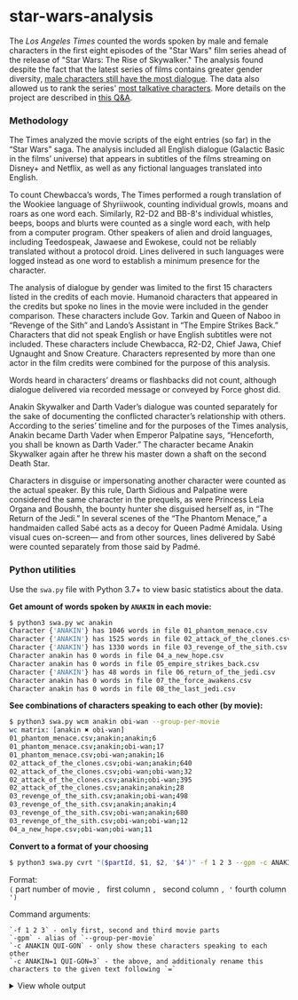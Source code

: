 # star-wars-analysis

The _Los Angeles Times_ counted the words spoken by male and female characters in the first eight episodes of the "Star Wars" film series ahead of the release of "Star Wars: The Rise of Skywalker." The analysis found despite the fact that the latest series of films contains greater gender diversity, [male characters still have the most dialogue](https://www.latimes.com/projects/star-wars-movies-female-character-analysis/). The data also allowed us to rank the series' [most talkative characters](https://www.latimes.com/projects/star-wars-most-talkative-characters/). More details on the project are described in [this Q&A](https://www.latimes.com/entertainment-arts/story/2019-12-19/star-wars-movies-female-character-analysis-q-a).

### Methodology

The Times analyzed the movie scripts of the eight entries (so far) in the “Star Wars” saga. The analysis included all English dialogue (Galactic Basic in the films’ universe) that appears in subtitles of the films streaming on Disney+ and Netflix, as well as any fictional languages translated into English.

To count Chewbacca’s words, The Times performed a rough translation of the Wookiee language of Shyriiwook, counting individual growls, moans and roars as one word each. Similarly, R2-D2 and BB-8's individual whistles, beeps, boops and blurts were counted as a single word each, with help from a computer program. Other speakers of alien and droid languages, including Teedospeak, Jawaese and Ewokese, could not be reliably translated without a protocol droid. Lines delivered in such languages were logged instead as one word to establish a minimum presence for the character.

The analysis of dialogue by gender was limited to the first 15 characters listed in the credits of each movie. Humanoid characters that appeared in the credits but spoke no lines in the movie were included in the gender comparison. These characters include Gov. Tarkin and Queen of Naboo in “Revenge of the Sith” and Lando’s Assistant in “The Empire Strikes Back.” Characters that did not speak English or have English subtitles were not included. These characters include Chewbacca, R2-D2, Chief Jawa, Chief Ugnaught and Snow Creature. Characters represented by more than one actor in the film credits were combined for the purpose of this analysis.

Words heard in characters’ dreams or flashbacks did not count, although dialogue delivered via recorded message or conveyed by Force ghost did.

Anakin Skywalker and Darth Vader’s dialogue was counted separately for the sake of documenting the conflicted character’s relationship with others. According to the series’ timeline and for the purposes of the Times analysis, Anakin became Darth Vader when Emperor Palpatine says, “Henceforth, you shall be known as Darth Vader.” The character became Anakin Skywalker again after he threw his master down a shaft on the second Death Star.

Characters in disguise or impersonating another character were counted as the actual speaker. By this rule, Darth Sidious and Palpatine were considered the same character in the prequels, as were Princess Leia Organa and Boushh, the bounty hunter she disguised herself as, in “The Return of the Jedi.” In several scenes of the “The Phantom Menace,” a handmaiden called Sabé acts as a decoy for Queen Padmé Amidala. Using visual cues on-screen— and from other sources, lines delivered by Sabé were counted separately from those said by Padmé.

### Python utilities

Use the `swa.py` file with Python 3.7+ to view basic statistics about the data.

**Get amount of words spoken by `ANAKIN` in each movie:**
```bash
$ python3 swa.py wc anakin
Character {'ANAKIN'} has 1046 words in file 01_phantom_menace.csv
Character {'ANAKIN'} has 1525 words in file 02_attack_of_the_clones.csv
Character {'ANAKIN'} has 1330 words in file 03_revenge_of_the_sith.csv
Character anakin has 0 words in file 04_a_new_hope.csv
Character anakin has 0 words in file 05_empire_strikes_back.csv
Character {'ANAKIN'} has 48 words in file 06_return_of_the_jedi.csv
Character anakin has 0 words in file 07_the_force_awakens.csv
Character anakin has 0 words in file 08_the_last_jedi.csv
```

**See combinations of characters speaking to each other (by movie):**
```bash
$ python3 swa.py wcm anakin obi-wan --group-per-movie
wc matrix: [anakin ✖ obi-wan]
01_phantom_menace.csv;anakin;anakin;6
01_phantom_menace.csv;anakin;obi-wan;17
01_phantom_menace.csv;obi-wan;anakin;16
02_attack_of_the_clones.csv;obi-wan;anakin;640
02_attack_of_the_clones.csv;obi-wan;obi-wan;32
02_attack_of_the_clones.csv;anakin;obi-wan;395
02_attack_of_the_clones.csv;anakin;anakin;28
03_revenge_of_the_sith.csv;anakin;obi-wan;498
03_revenge_of_the_sith.csv;anakin;anakin;4
03_revenge_of_the_sith.csv;obi-wan;anakin;680
03_revenge_of_the_sith.csv;obi-wan;obi-wan;12
04_a_new_hope.csv;obi-wan;obi-wan;11
```

**Convert to a format of your choosing**  

```bash
$ python3 swa.py cvrt "($partId, $1, $2, '$4')" -f 1 2 3 --gpm -c ANAKIN=1 QUI-GON=3
```

Format:  
`(` part number of movie `, ` first column `, ` second column `, '` fourth column `')`

Command arguments:

    `-f 1 2 3` - only first, second and third movie parts  
    `-gpm` - alias of `--group-per-movie`  
    `-c ANAKIN QUI-GON` - only show these characters speaking to each other  
    `-c ANAKIN=1 QUI-GON=3` - the above, and additionaly rename this characters to the given text following `=`  


<details>
<summary>
View whole output
</summary>
    
```
Format: "($partId, $1, $2, '$4')"; files: ['01_phantom_menace.csv', '02_attack_o
f_the_clones.csv', '03_revenge_of_the_sith.csv']
01_phantom_menace.csv:
(1, 1, 3, 'Hi.')
(1, 3, 1, 'Hi there.')
(1, 1, 3, 'Your buddy here was about to be turned into orange goo. He picked a f
ight with a Dug... an especially dangerous Dug called Sebulba.')
(1, 3, 1, 'Thanks, my young friend.')
(1, 1, 3, 'Here, you'll like these pallies. Here.')
(1, 3, 1, 'Thank you.')
(1, 1, 3, 'Do you have shelter?')
(1, 3, 1, 'We'll head back to our ship.')
(1, 1, 3, 'Is it far?')
(1, 3, 1, 'It's on the outskirts.')
(1, 1, 3, 'You'll never reach the outskirts in time. Sandstorms are very, very d
angerous. Come on. I'll take you to my place.')
(1, 1, 1, 'Whoops.')
(1, 1, 3, 'I've been working on a scanner to try and locate mine.')
(1, 1, 3, 'And they blow you up! Boom!')
(1, 1, 3, 'Has anybody ever seen a Podrace?')
(1, 3, 1, 'They have Podracing on Malastare. Very fast, very dangerous.')
(1, 1, 3, 'I'm the only human who can do it.')
(1, 3, 1, 'You must have Jedi reflexes if you race pods.')
(1, 1, 3, 'You're a Jedi knight, aren't you?')
(1, 3, 1, 'What makes you think that?')
(1, 1, 3, 'I saw your laser sword. Only Jedis carry that kind of weapon.')
(1, 3, 1, 'Perhaps I killed a Jedi and took it from him.')
(1, 1, 3, 'I don't think so. No one can kill a Jedi.')
(1, 3, 1, 'I wish that were so.')
(1, 1, 3, 'I had a dream I was a Jedi. I came back here and freed all the slaves
.')
(1, 1, 3, 'Have you come to free us?')
(1, 3, 1, 'No, I'm afraid not.')
(1, 1, 3, 'I think you have. Why else would you be here?')
(1, 3, 1, 'I can see there's no fooling you, Anakin.')
(1, 3, 1, 'We're on our way to Coruscant, the central system in the Republic...
on a very important mission.')
(1, 1, 3, 'How did you end up out here in the outer rim?')
(1, 1, 3, 'I can help. I can fix anything.')
(1, 3, 1, 'I believe you can. But first we must acquire the parts we need.')
(1, 1, 3, 'I built a racer. It's the fastest ever. There's a big race tomorrow o
n Boonta Eve.')
(1, 1, 3, 'You could enter my pod.')
(1, 3, 1, 'Your mother's right.')
(1, 3, 1, 'Is there anyone friendly to the Republic who can help us?')
(1, 1, 3, 'It wasn't my fault. Really. Sebulba flashed me with his vents. I actu
ally saved the pod, mostly.')
(1, 3, 1, 'I think it's time we found out.')
(1, 3, 1, 'Here, use this power charge.')
(1, 1, 3, 'Yes, sir!')
(1, 1, 3, 'It's working! It's working!')
(1, 3, 1, 'Stay still, Ani. Let me clean this cut.')
(1, 1, 3, 'There's so many. Do they all have a system of planets?')
(1, 3, 1, 'Most of them.')
(1, 1, 3, 'Has anyone been to 'em all?')
(1, 3, 1, 'Not likely.')
(1, 1, 3, 'I wanna be the frst one to see 'em all.')
(1, 3, 1, 'There we are. Good as new.')
(1, 1, 3, 'What are you doing?')
(1, 3, 1, 'Checking your blood for infections. Go on. You have a big day tomorro
w. Sleep well, Ani.')
(1, 1, 3, 'What'd he mean by that?')
(1, 3, 1, 'I'll tell you later.')
(1, 3, 1, 'Of course you will.')
(1, 3, 1, 'You all set, Ani?')
(1, 1, 3, 'Yep.')
(1, 3, 1, 'Right. Remember, concentrate on the moment. Feel, don't think. Use yo
ur instincts.')
(1, 1, 3, 'I will.')
(1, 3, 1, 'May the Force be with you.')
(1, 1, 1, 'Oh, no! Nooo!')
(1, 3, 1, 'Hey. These are yours.')
(1, 1, 1, 'Yes!')
(1, 3, 1, 'And he has been freed.')
(1, 1, 3, 'What? ')
(1, 3, 1, 'You're no longer a slave.')
(1, 1, 3, 'You mean I get to come with you in your starship?')
(1, 3, 1, 'Anakin... training to become a Jedi is not an easy challenge... and e
ven if you succeed, it's a hard life.')
(1, 1, 3, 'But I wanna go. It's what I've always dreamed of doing.')
(1, 3, 1, 'Then pack your things. We haven't much time.')
(1, 1, 1, 'Yippee!')
(1, 1, 3, 'What about Mom? Is she free too?')
(1, 3, 1, 'I tried to free your mother, Ani, but Watto wouldn't have it.')
(1, 1, 3, 'Qui-Gon, sir, wait! I'm tired!')
(1, 3, 1, 'Anakin! Drop! Go! Tell them to take off!')
(1, 1, 3, 'Are you all right?')
(1, 3, 1, 'I think so.')
(1, 3, 1, 'I'm not sure... but it was well-trained in the Jedi arts.')
(1, 1, 3, 'What are we gonna do about it?')
(1, 3, 1, 'We shall be patient.')
(1, 3, 1, 'Anakin Skywalker... meet Obi-Wan Kenobi.')
(1, 1, 3, 'Qui-Gon, sir, I don't want to be a problem.')
(1, 3, 1, 'You won't be, Ani. I'm not allowed to train you... so I want you to w
atch me and be mindful. Always remember: Your focus determines your reality. Sta
y close to me and you'll be safe.')
(1, 1, 3, 'Master, sir... I heard Yoda talking about midi-chlorians. I've been w
ondering... What are midi-chlorians?')
(1, 3, 1, 'Midi-chlorians are a microscopic life-form... that resides within all
 living cells.')
(1, 1, 3, 'They live inside me?')
(1, 3, 1, 'Inside your cells, yes. And we are symbionts with them.')
(1, 1, 3, 'Symbionts?')
(1, 3, 1, 'Life-forms living together for mutual advantage. Without the midi-chl
orians, life could not exist... and we would have no knowledge of the Force. The
y continually speak to us... telling us the will of the Force. When you learn to
 quiet your mind... you'll hear them speaking to you.')
(1, 1, 3, 'I don't understand.')
(1, 3, 1, 'With time and training, Ani, you will. You will.')
(1, 1, 3, 'They're here!')
(1, 3, 1, 'Once we get inside, you find a safe place to hide and stay there.')
(1, 1, 3, 'Sure.')
(1, 3, 1, 'Stay there.')
(1, 3, 1, 'Ani, find cover. Quick!')
(1, 1, 3, 'Hey, wait for me!')
(1, 3, 1, 'Anakin, stay where you are. You'll be safe there.')
(1, 1, 3, ' But l...')
(1, 3, 1, 'Stay in that cockpit.')
(1, 3, 1, 'We'll handle this.')


02_attack_of_the_clones.csv:
(2, 1, 1, 'But I am grown up. You said it yourself.')
(2, 1, 1, 'You're exactly the way I remember you in my dreams.')
(2, 1, 1, 'No. No.')
(2, 1, 1, 'Oh, not again. Obi-Wan's gonna kill me.')


03_revenge_of_the_sith.csv:
(3, 1, 1, 'What have I done?')
```
</details>

